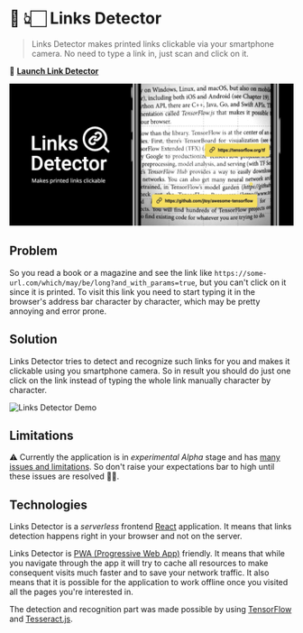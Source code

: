 # 📖 👆🏻 Links Detector

> Links Detector makes printed links clickable via your smartphone camera. No need to type a link in, just scan and click on it.

🚀 [**Launch Link Detector**](https://trekhleb.github.io/links-detector)

[![Links Detector](./public/images/links-detector-banner-bg-black-2.png)](https://trekhleb.github.io/links-detector)

## Problem

So you read a book or a magazine and see the link like `https://some-url.com/which/may/be/long?and_with_params=true`, but you can't click on it since it is printed. To visit this link you need to start typing it in the browser's address bar character by character, which may be pretty annoying and error prone.

## Solution

Links Detector tries to detect and recognize such links for you and makes it clickable using you smartphone camera. So in result you should do just one click on the link instead of typing the whole link manually character by character.

![Links Detector Demo](./public/videos/demo-white.gif)

## Limitations

⚠️ Currently the application is in _experimental_ _Alpha_ stage and has [many issues and limitations](https://github.com/trekhleb/links-detector/issues?q=is%3Aopen+is%3Aissue+label%3Aenhancement). So don't raise your expectations bar to high until these issues are resolved 🤷🏻‍.

## Technologies

Links Detector is a _serverless_ frontend [React](https://create-react-app.dev/) application. It means that links detection happens right in your browser and not on the server.

Links Detector is [PWA (Progressive Web App)](https://web.dev/progressive-web-apps/) friendly. It means that while you navigate through the app it will try to cache all resources to make consequent visits much faster and to save your network traffic. It also means that it is possible for the application to work offline once you visited all the pages you're interested in.

The detection and recognition part was made possible by using [TensorFlow](https://www.tensorflow.org) and [Tesseract.js](https://github.com/naptha/tesseract.js).
